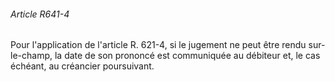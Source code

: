 ###### Article R641-4

Pour l'application de l'article R. 621-4, si le jugement ne peut être rendu sur-le-champ, la date de son prononcé est communiquée au débiteur et, le cas échéant, au créancier poursuivant.

